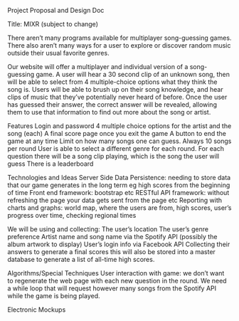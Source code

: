 Project Proposal and Design Doc

Title: MIXR (subject to change) 

There aren’t many programs available for multiplayer song-guessing games. There also aren’t many ways for a user to explore or discover random music outside their usual favorite genres. 

Our website will offer a multiplayer and individual version of a song-guessing game. A user will hear a 30 second clip of an unknown song, then will be able to select from 4 multiple-choice options what they think the song is. Users will be able to brush up on their song knowledge, and hear clips of music that they’ve potentially never heard of before. Once the user has guessed their answer, the correct answer will be revealed, allowing them to use that information to find out more about the song or artist.

Features
Login and password
4 multiple choice options for the artist and the song (each)
A final score page once you exit the game
A button to end the game at any time
Limit on how many songs one can guess. Always 10 songs per round
User is able to select a different genre for each round. 
For each question there will be a song clip playing, which is the song the user will guess
There is a leaderboard

Technologies and Ideas
Server Side Data Persistence: needing to store data that our game generates in the long term eg high scores from the beginning of time
Front end framework: bootstrap etc
RESTful API framework: without refreshing the page your data gets sent from the page etc
Reporting with charts and graphs: world map, where the users are from, high scores, user’s progress over time, checking regional times

We will be using and collecting:
The user’s location
The user’s genre preference
Artist name and song name via the Spotify API (possibly the album artwork to display)
User’s login info via Facebook API
Collecting their answers to generate a final scores this will also be stored into a master database to generate a list of all-time high scores. 


Algorithms/Special Techniques
User interaction with game: we don’t want to regenerate the web page with each new question in the round. We need a while loop that will request however many songs from the Spotify API while the game is being played.

Electronic Mockups

